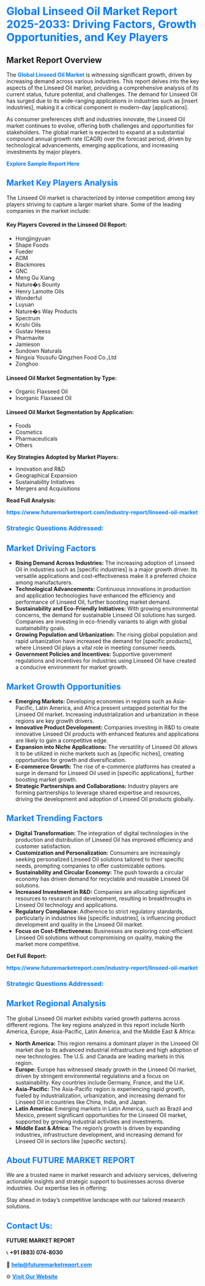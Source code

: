 <h1 style="color: #007BFF;">Global Linseed Oil Market Report 2025-2033: Driving Factors, Growth Opportunities, and Key Players</h1>

<section id="overview">
<h2>Market Report Overview</h2>
<p>The <a href="https://www.futuremarketreport.com/industry-report/linseed-oil-market" style="color: #007BFF; text-decoration: none;"><strong>Global Linseed Oil Market</strong></a> is witnessing significant growth, driven by increasing demand across various industries. This report delves into the key aspects of the Linseed Oil market, providing a comprehensive analysis of its current status, future potential, and challenges. The demand for Linseed Oil has surged due to its wide-ranging applications in industries such as [insert industries], making it a critical component in modern-day [applications].</p>
<p>As consumer preferences shift and industries innovate, the Linseed Oil market continues to evolve, offering both challenges and opportunities for stakeholders. The global market is expected to expand at a substantial compound annual growth rate (CAGR) over the forecast period, driven by technological advancements, emerging applications, and increasing investments by major players.</p>
</section>

<section id="overview">
<p><a href="https://www.futuremarketreport.com/request-sample/reportId=57050" style="color: #007BFF; text-decoration: none;"><strong>Explore Sample Report Here</strong></a></p>
</section>

<section id="key-players">
<h2 style="color: #007BFF;">Market Key Players Analysis</h2>
<p>The Linseed Oil market is characterized by intense competition among key players striving to capture a larger market share. Some of the leading companies in the market include:</p>
<h4>Key Players Covered in the Linseed Oil Report:</h4>
<ul><li>Hongjingyuan</li><li>Shape Foods</li><li>Fueder</li><li>ADM</li><li>Blackmores</li><li>GNC</li><li>Meng Gu Xiang</li><li>Nature�s Bounty</li><li>Henry Lamotte Oils</li><li>Wonderful</li><li>Luyuan</li><li>Nature�s Way Products</li><li>Spectrum</li><li>Krishi Oils</li><li>Gustav Heess</li><li>Pharmavite</li><li>Jamieson</li><li>Sundown Naturals</li><li>Ningxia Yousufu Qingzhen Food Co.,Ltd</li><li>Zonghoo</li></ul>
<h4>Linseed Oil Market Segmentation by Type:</h4>
<ul><li>Organic Flaxseed Oil</li><li>Inorganic Flaxseed Oil</li></ul>

<h4>Linseed Oil Market Segmentation by Application:</h4>
<ul><li>Foods</li><li>Cosmetics</li><li>Pharmaceuticals</li><li>Others</li></ul>
<p><strong>Key Strategies Adopted by Market Players:</strong></p>
<ul>
<li>Innovation and R&D</li>
<li>Geographical Expansion</li>
<li>Sustainability Initiatives</li>
<li>Mergers and Acquisitions</li>
</ul>
</section>

<section>
<p><strong>Read Full Analysis: </strong></p><a href="https://www.futuremarketreport.com/industry-report/linseed-oil-market" style="color: #007BFF; text-decoration: none;"><strong>https://www.futuremarketreport.com/industry-report/linseed-oil-market</strong></a>
<h3 style="color: #007BFF;">Strategic Questions Addressed:</h3>
</section>

<section id="driving-factors">
<h2 style="color: #007BFF;">Market Driving Factors</h2>
<ul>
<li><strong>Rising Demand Across Industries:</strong> The increasing adoption of Linseed Oil in industries such as [specific industries] is a major growth driver. Its versatile applications and cost-effectiveness make it a preferred choice among manufacturers.</li>
<li><strong>Technological Advancements:</strong> Continuous innovations in production and application technologies have enhanced the efficiency and performance of Linseed Oil, further boosting market demand.</li>
<li><strong>Sustainability and Eco-Friendly Initiatives:</strong> With growing environmental concerns, the demand for sustainable Linseed Oil solutions has surged. Companies are investing in eco-friendly variants to align with global sustainability goals.</li>
<li><strong>Growing Population and Urbanization:</strong> The rising global population and rapid urbanization have increased the demand for [specific products], where Linseed Oil plays a vital role in meeting consumer needs.</li>
<li><strong>Government Policies and Incentives:</strong> Supportive government regulations and incentives for industries using Linseed Oil have created a conducive environment for market growth.</li>
</ul>
</section>

<section id="growth-opportunities">
<h2 style="color: #007BFF;">Market Growth Opportunities</h2>
<ul>
<li><strong>Emerging Markets:</strong> Developing economies in regions such as Asia-Pacific, Latin America, and Africa present untapped potential for the Linseed Oil market. Increasing industrialization and urbanization in these regions are key growth drivers.</li>
<li><strong>Innovative Product Development:</strong> Companies investing in R&D to create innovative Linseed Oil products with enhanced features and applications are likely to gain a competitive edge.</li>
<li><strong>Expansion into Niche Applications:</strong> The versatility of Linseed Oil allows it to be utilized in niche markets such as [specific niches], creating opportunities for growth and diversification.</li>
<li><strong>E-commerce Growth:</strong> The rise of e-commerce platforms has created a surge in demand for Linseed Oil used in [specific applications], further boosting market growth.</li>
<li><strong>Strategic Partnerships and Collaborations:</strong> Industry players are forming partnerships to leverage shared expertise and resources, driving the development and adoption of Linseed Oil products globally.</li>
</ul>
</section>

<section id="trending-factors">
<h2 style="color: #007BFF;">Market Trending Factors</h2>
<ul>
<li><strong>Digital Transformation:</strong> The integration of digital technologies in the production and distribution of Linseed Oil has improved efficiency and customer satisfaction.</li>
<li><strong>Customization and Personalization:</strong> Consumers are increasingly seeking personalized Linseed Oil solutions tailored to their specific needs, prompting companies to offer customizable options.</li>
<li><strong>Sustainability and Circular Economy:</strong> The push towards a circular economy has driven demand for recyclable and reusable Linseed Oil solutions.</li>
<li><strong>Increased Investment in R&D:</strong> Companies are allocating significant resources to research and development, resulting in breakthroughs in Linseed Oil technology and applications.</li>
<li><strong>Regulatory Compliance:</strong> Adherence to strict regulatory standards, particularly in industries like [specific industries], is influencing product development and quality in the Linseed Oil market.</li>
<li><strong>Focus on Cost-Effectiveness:</strong> Businesses are exploring cost-efficient Linseed Oil solutions without compromising on quality, making the market more competitive.</li>
</ul>
</section>

<section>
<p><strong>Get Full Report: </strong></p><a href="https://www.futuremarketreport.com/industry-report/linseed-oil-market" style="color: #007BFF; text-decoration: none;"><strong>https://www.futuremarketreport.com/industry-report/linseed-oil-market</strong></a>
<h3 style="color: #007BFF;">Strategic Questions Addressed:</h3>
</section>


<section id="regional-analysis">
<h2 style="color: #007BFF;">Market Regional Analysis</h2>
<p>The global Linseed Oil market exhibits varied growth patterns across different regions. The key regions analyzed in this report include North America, Europe, Asia-Pacific, Latin America, and the Middle East & Africa:</p>
<ul>
<li><strong>North America:</strong> This region remains a dominant player in the Linseed Oil market due to its advanced industrial infrastructure and high adoption of new technologies. The U.S. and Canada are leading markets in this region.</li>
<li><strong>Europe:</strong> Europe has witnessed steady growth in the Linseed Oil market, driven by stringent environmental regulations and a focus on sustainability. Key countries include Germany, France, and the U.K.</li>
<li><strong>Asia-Pacific:</strong> The Asia-Pacific region is experiencing rapid growth, fueled by industrialization, urbanization, and increasing demand for Linseed Oil in countries like China, India, and Japan.</li>
<li><strong>Latin America:</strong> Emerging markets in Latin America, such as Brazil and Mexico, present significant opportunities for the Linseed Oil market, supported by growing industrial activities and investments.</li>
<li><strong>Middle East & Africa:</strong> The region’s growth is driven by expanding industries, infrastructure development, and increasing demand for Linseed Oil in sectors like [specific sectors].</li>
</ul>
</section>

<footer>
<h2 style="color: #007BFF;">About FUTURE MARKET REPORT</h2>
<p>We are a trusted name in market research and advisory services, delivering actionable insights and strategic support to businesses across diverse industries. Our expertise lies in offering:</p>

<p>Stay ahead in today’s competitive landscape with our tailored research solutions.</p>

<h2 style="color: #007BFF;">Contact Us:</h2>
<p><strong>FUTURE MARKET REPORT</strong></p>
<p>📞 <strong>+91 (883) 074-8030</strong></p>
<p>📧 <strong><a href="mailto:help@futuremarketreport.com" style="color: #007BFF;">help@futuremarketreport.com</a></strong></p>
<p>🌐 <strong><a href="https://www.futuremarketreport.com/" style="color: #007BFF;">Visit Our Website</a></strong></p>
</footer>